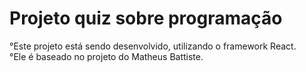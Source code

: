 # Projeto quiz sobre programação

 °Este projeto está sendo desenvolvido, utilizando o framework React. <br>
 °Ele é baseado no projeto do Matheus Battiste.
